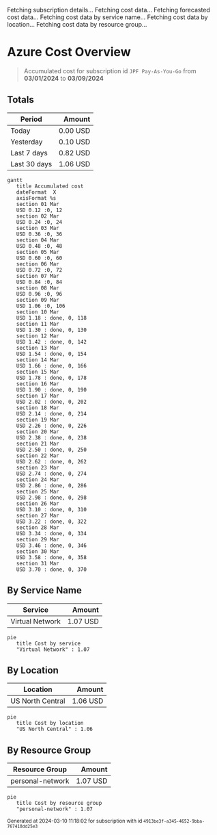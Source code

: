 Fetching subscription details...
Fetching cost data...
Fetching forecasted cost data...
Fetching cost data by service name...
Fetching cost data by location...
Fetching cost data by resource group...
# Azure Cost Overview

> Accumulated cost for subscription id `JPF Pay-As-You-Go` from **03/01/2024** to **03/09/2024**

## Totals

|Period|Amount|
|---|---:|
|Today|0.00 USD|
|Yesterday|0.10 USD|
|Last 7 days|0.82 USD|
|Last 30 days|1.06 USD|

```mermaid
gantt
   title Accumulated cost
   dateFormat  X
   axisFormat %s
   section 01 Mar
   USD 0.12 :0, 12
   section 02 Mar
   USD 0.24 :0, 24
   section 03 Mar
   USD 0.36 :0, 36
   section 04 Mar
   USD 0.48 :0, 48
   section 05 Mar
   USD 0.60 :0, 60
   section 06 Mar
   USD 0.72 :0, 72
   section 07 Mar
   USD 0.84 :0, 84
   section 08 Mar
   USD 0.96 :0, 96
   section 09 Mar
   USD 1.06 :0, 106
   section 10 Mar
   USD 1.18 : done, 0, 118
   section 11 Mar
   USD 1.30 : done, 0, 130
   section 12 Mar
   USD 1.42 : done, 0, 142
   section 13 Mar
   USD 1.54 : done, 0, 154
   section 14 Mar
   USD 1.66 : done, 0, 166
   section 15 Mar
   USD 1.78 : done, 0, 178
   section 16 Mar
   USD 1.90 : done, 0, 190
   section 17 Mar
   USD 2.02 : done, 0, 202
   section 18 Mar
   USD 2.14 : done, 0, 214
   section 19 Mar
   USD 2.26 : done, 0, 226
   section 20 Mar
   USD 2.38 : done, 0, 238
   section 21 Mar
   USD 2.50 : done, 0, 250
   section 22 Mar
   USD 2.62 : done, 0, 262
   section 23 Mar
   USD 2.74 : done, 0, 274
   section 24 Mar
   USD 2.86 : done, 0, 286
   section 25 Mar
   USD 2.98 : done, 0, 298
   section 26 Mar
   USD 3.10 : done, 0, 310
   section 27 Mar
   USD 3.22 : done, 0, 322
   section 28 Mar
   USD 3.34 : done, 0, 334
   section 29 Mar
   USD 3.46 : done, 0, 346
   section 30 Mar
   USD 3.58 : done, 0, 358
   section 31 Mar
   USD 3.70 : done, 0, 370
```

## By Service Name

|Service|Amount|
|---|---:|
|Virtual Network|1.07 USD|

```mermaid
pie
   title Cost by service
   "Virtual Network" : 1.07
```

## By Location

|Location|Amount|
|---|---:|
|US North Central|1.06 USD|

```mermaid
pie
   title Cost by location
   "US North Central" : 1.06
```

## By Resource Group

|Resource Group|Amount|
|---|---:|
|personal-network|1.07 USD|

```mermaid
pie
   title Cost by resource group
   "personal-network" : 1.07
```

<sup>Generated at 2024-03-10 11:18:02 for subscription with id `4913be3f-a345-4652-9bba-767418dd25e3`</sup>
